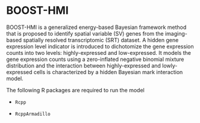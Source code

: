 # BOOST-HMI

BOOST-HMI is a generalized energy-based Bayesian framework method that is proposed to identify spatial variable (SV) genes from the imaging-based spatially resolved transcriptomic (SRT) dataset. A hidden gene expression level indicator is introduced to dichotomize the gene expression counts into two levels: highly-expressed and low-expressed. It models the gene expression counts using a zero-inflated negative binomial mixture distribution and the interaction between highly-expressed and lowly-expressed cells is characterized by a hidden Bayesian mark interaction model. 

The following R packages are required to run the model <br/>
+ ```{r}
  Rcpp
  ```
+ ```{r}
  RcppArmadillo
  ```
  

